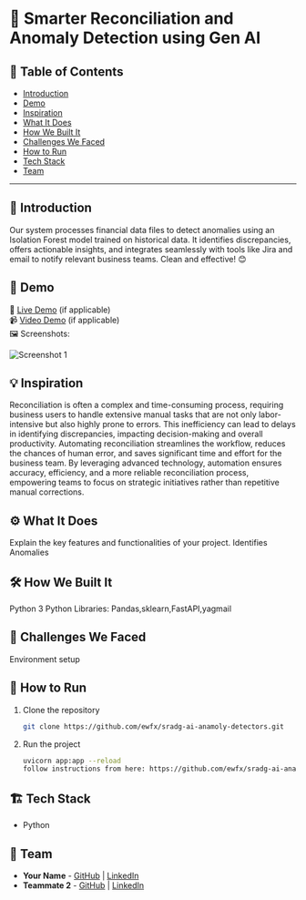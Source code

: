 # 🚀 Smarter Reconciliation and Anomaly Detection using Gen AI 

## 📌 Table of Contents
- [Introduction](#introduction)
- [Demo](#demo)
- [Inspiration](#inspiration)
- [What It Does](#what-it-does)
- [How We Built It](#how-we-built-it)
- [Challenges We Faced](#challenges-we-faced)
- [How to Run](#how-to-run)
- [Tech Stack](#tech-stack)
- [Team](#team)

---

## 🎯 Introduction

Our system processes financial data files to detect anomalies using an Isolation Forest model trained on historical data. It identifies discrepancies, offers actionable insights, and integrates seamlessly with tools like Jira and email to notify relevant business teams. Clean and effective! 😊

## 🎥 Demo
🔗 [Live Demo](#) (if applicable)  
📹 [Video Demo](#) (if applicable)  
🖼️ Screenshots:

![Screenshot 1](link-to-image)

## 💡 Inspiration

Reconciliation is often a complex and time-consuming process, requiring business users to handle extensive manual tasks that are not only labor-intensive but also highly prone to errors. This inefficiency can lead to delays in identifying discrepancies, impacting decision-making and overall productivity. Automating reconciliation streamlines the workflow, reduces the chances of human error, and saves significant time and effort for the business team. By leveraging advanced technology, automation ensures accuracy, efficiency, and a more reliable reconciliation process, empowering teams to focus on strategic initiatives rather than repetitive manual corrections.

## ⚙️ What It Does

Explain the key features and functionalities of your project.
Identifies Anomalies 

## 🛠️ How We Built It
Python 3 
Python Libraries: Pandas,sklearn,FastAPI,yagmail


## 🚧 Challenges We Faced
Environment setup 

## 🏃 How to Run
1. Clone the repository  
   ```sh
   git clone https://github.com/ewfx/sradg-ai-anamoly-detectors.git
   ```
2. Run the project  
   ```sh
   uvicorn app:app --reload  
   follow instructions from here: https://github.com/ewfx/sradg-ai-anamoly-detectors/blob/main/code/src/README.md
   ```

## 🏗️ Tech Stack
- Python

## 👥 Team
- **Your Name** - [GitHub](#) | [LinkedIn](#)
- **Teammate 2** - [GitHub](#) | [LinkedIn](#)